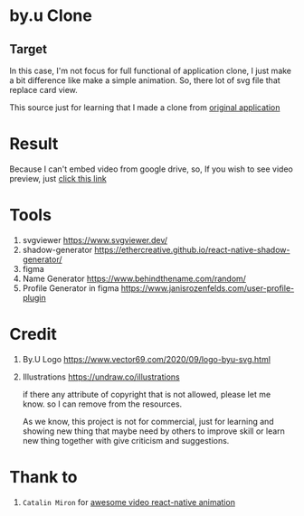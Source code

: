 # by.u Clone

## Target
In this case, I'm not focus for full functional of application clone, I just make a bit difference like make a simple animation. So, there lot of svg file that replace card view.

This source just for learning that I made a clone from [original application](https://play.google.com/store/apps/details?id=com.byu.id) 


# Result

Because I can't embed video from google drive, so, If you wish to see video preview, just [click this link](https://drive.google.com/open?id=13qmt8zWuYmKH3RIknoSxAPElVheiOO7j&authuser=2)

# Tools

1. svgviewer https://www.svgviewer.dev/
2. shadow-generator https://ethercreative.github.io/react-native-shadow-generator/
3. figma
4. Name Generator https://www.behindthename.com/random/
5. Profile Generator in figma https://www.janisrozenfelds.com/user-profile-plugin

# Credit

1. By.U Logo https://www.vector69.com/2020/09/logo-byu-svg.html
2. Illustrations https://undraw.co/illustrations


    if there any attribute of copyright that is not allowed, please let me know. so I can remove from the resources.

    As we know, this project is not for commercial, just for learning and showing new thing that maybe need by others to improve skill or learn new thing together with give criticism and suggestions.

# Thank to
1. `Catalin Miron` for [awesome video react-native animation](t.ly/tcsN)